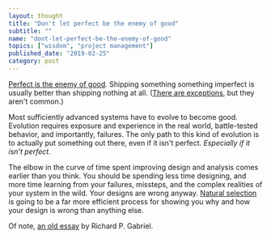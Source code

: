 ```yaml
---
layout: thought
title: "Don't let perfect be the enemy of good"
subtitle: ""
name: "dont-let-perfect-be-the-enemy-of-good"
topics: ["wisdom", "project management"]
published_date: "2019-02-25"
category: post
---
```


[Perfect is the enemy of good][wiki]. Shipping something something imperfect is
usually better than shipping nothing at all. ([There are
exceptions][right-stuff], but they aren't common.)

Most sufficiently advanced systems have to evolve to become good. Evolution
requires exposure and experience in the real world, battle-tested behavior, and
importantly, failures. The only path to this kind of evolution is to actually
put something out there, even if it isn't perfect. *Especially if it isn't
perfect.*

The elbow in the curve of time spent improving design and analysis comes earlier
than you think. You should be spending less time designing, and more time
learning from your failures, missteps, and the complex realities of your system
in the wild. Your designs are wrong anyway. [Natural
selection][natural-selection] is going to be a far more efficient process for
showing you why and how your design is wrong than anything else.

Of note, [an old essay][worse-is-better] by Richard P. Gabriel.

[wiki]: https://en.wikipedia.org/wiki/Perfect_is_the_enemy_of_good
[right-stuff]: https://www.fastcompany.com/28121/they-write-right-stuff
[worse-is-better]: http://web.mit.edu/6.033/www/papers/Worse_is_Better.pdf
[natural-selection]: https://en.wikipedia.org/wiki/Natural_selection
